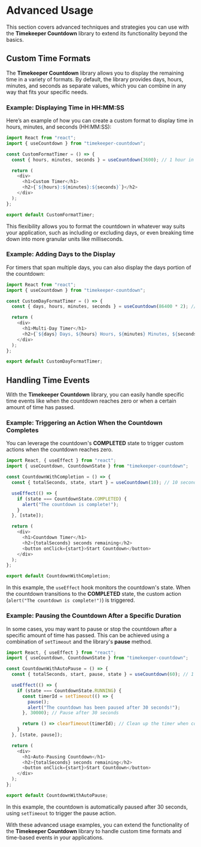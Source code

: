 # Advanced Usage

This section covers advanced techniques and strategies you can use with the **Timekeeper Countdown** library to extend its functionality beyond the basics.

## Custom Time Formats

The **Timekeeper Countdown** library allows you to display the remaining time in a variety of formats. By default, the library provides days, hours, minutes, and seconds as separate values, which you can combine in any way that fits your specific needs.

### Example: Displaying Time in HH:MM:SS

Here’s an example of how you can create a custom format to display time in hours, minutes, and seconds (HH:MM:SS):

```typescript
import React from "react";
import { useCountdown } from "timekeeper-countdown";

const CustomFormatTimer = () => {
  const { hours, minutes, seconds } = useCountdown(3600); // 1 hour in seconds

  return (
    <div>
      <h1>Custom Timer</h1>
      <h2>{`${hours}:${minutes}:${seconds}`}</h2>
    </div>
  );
};

export default CustomFormatTimer;
```

This flexibility allows you to format the countdown in whatever way suits your application, such as including or excluding days, or even breaking time down into more granular units like milliseconds.

### Example: Adding Days to the Display

For timers that span multiple days, you can also display the days portion of the countdown:

```typescript
import React from "react";
import { useCountdown } from "timekeeper-countdown";

const CustomDayFormatTimer = () => {
  const { days, hours, minutes, seconds } = useCountdown(86400 * 2); // 2 days in seconds

  return (
    <div>
      <h1>Multi-Day Timer</h1>
      <h2>{`${days} Days, ${hours} Hours, ${minutes} Minutes, ${seconds} Seconds`}</h2>
    </div>
  );
};

export default CustomDayFormatTimer;
```

## Handling Time Events

With the **Timekeeper Countdown** library, you can easily handle specific time events like when the countdown reaches zero or when a certain amount of time has passed.

### Example: Triggering an Action When the Countdown Completes

You can leverage the countdown's **COMPLETED** state to trigger custom actions when the countdown reaches zero.

```typescript
import React, { useEffect } from "react";
import { useCountdown, CountdownState } from "timekeeper-countdown";

const CountdownWithCompletion = () => {
  const { totalSeconds, state, start } = useCountdown(10); // 10 seconds

  useEffect(() => {
    if (state === CountdownState.COMPLETED) {
      alert("The countdown is complete!");
    }
  }, [state]);

  return (
    <div>
      <h1>Countdown Timer</h1>
      <h2>{totalSeconds} seconds remaining</h2>
      <button onClick={start}>Start Countdown</button>
    </div>
  );
};

export default CountdownWithCompletion;
```

In this example, the `useEffect` hook monitors the countdown's state. When the countdown transitions to the **COMPLETED** state, the custom action (`alert("The countdown is complete!")`) is triggered.

### Example: Pausing the Countdown After a Specific Duration

In some cases, you may want to pause or stop the countdown after a specific amount of time has passed. This can be achieved using a combination of `setTimeout` and the library's **pause** method.

```typescript
import React, { useEffect } from "react";
import { useCountdown, CountdownState } from "timekeeper-countdown";

const CountdownWithAutoPause = () => {
  const { totalSeconds, start, pause, state } = useCountdown(60); // 1 minute

  useEffect(() => {
    if (state === CountdownState.RUNNING) {
      const timerId = setTimeout(() => {
        pause();
        alert("The countdown has been paused after 30 seconds!");
      }, 30000); // Pause after 30 seconds

      return () => clearTimeout(timerId); // Clean up the timer when component unmounts or state changes
    }
  }, [state, pause]);

  return (
    <div>
      <h1>Auto-Pausing Countdown</h1>
      <h2>{totalSeconds} seconds remaining</h2>
      <button onClick={start}>Start Countdown</button>
    </div>
  );
};

export default CountdownWithAutoPause;
```

In this example, the countdown is automatically paused after 30 seconds, using `setTimeout` to trigger the pause action.

With these advanced usage examples, you can extend the functionality of the **Timekeeper Countdown** library to handle custom time formats and time-based events in your applications.
